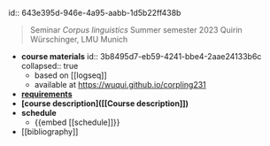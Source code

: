 id:: 643e395d-946e-4a95-aabb-1d5b22ff438b
> Seminar *Corpus linguistics*
Summer semester 2023
Quirin Würschinger, LMU Munich

- **course materials**
  id:: 3b8495d7-eb59-4241-bbe4-2aae24133b6c
  collapsed:: true
	- based on [[logseq]]
	- available at https://wuqui.github.io/corpling231
- **[requirements]([[requirements]])**
- **[course description]([[Course description]])**
- **schedule**
	- {{embed [[schedule]]}}
- [[bibliography]]